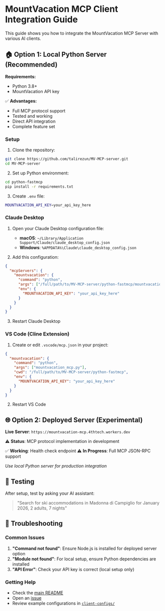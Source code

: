 # MountVacation MCP Client Integration Guide

This guide shows you how to integrate the MountVacation MCP Server with various AI clients.

## 🏠 Option 1: Local Python Server (Recommended)

**Requirements:**
- Python 3.8+
- MountVacation API key

✅ **Advantages:**
- Full MCP protocol support
- Tested and working
- Direct API integration
- Complete feature set

### Setup

1. Clone the repository:
```bash
git clone https://github.com/talirezun/MV-MCP-server.git
cd MV-MCP-server
```

2. Set up Python environment:
```bash
cd python-fastmcp
pip install -r requirements.txt
```

3. Create `.env` file:
```bash
MOUNTVACATION_API_KEY=your_api_key_here
```

### Claude Desktop

1. Open your Claude Desktop configuration file:
   - **macOS**: `~/Library/Application Support/Claude/claude_desktop_config.json`
   - **Windows**: `%APPDATA%\Claude\claude_desktop_config.json`

2. Add this configuration:

```json
{
  "mcpServers": {
    "mountvacation": {
      "command": "python",
      "args": ["/full/path/to/MV-MCP-server/python-fastmcp/mountvacation_mcp.py"],
      "env": {
        "MOUNTVACATION_API_KEY": "your_api_key_here"
      }
    }
  }
}
```

3. Restart Claude Desktop

### VS Code (Cline Extension)

1. Create or edit `.vscode/mcp.json` in your project:

```json
{
  "mountvacation": {
    "command": "python",
    "args": ["mountvacation_mcp.py"],
    "cwd": "/full/path/to/MV-MCP-server/python-fastmcp",
    "env": {
      "MOUNTVACATION_API_KEY": "your_api_key_here"
    }
  }
}
```

2. Restart VS Code

## 🌐 Option 2: Deployed Server (Experimental)

**Live Server**: `https://mountvacation-mcp.4thtech.workers.dev`

⚠️ **Status**: MCP protocol implementation in development

✅ **Working**: Health check endpoint
⚠️ **In Progress**: Full MCP JSON-RPC support

*Use local Python server for production integration*

## 🧪 Testing

After setup, test by asking your AI assistant:

> "Search for ski accommodations in Madonna di Campiglio for January 2026, 2 adults, 7 nights"

## 🔧 Troubleshooting

### Common Issues

1. **"Command not found"**: Ensure Node.js is installed for deployed server option
2. **"Module not found"**: For local setup, ensure Python dependencies are installed
3. **"API Error"**: Check your API key is correct (local setup only)

### Getting Help

- Check the [main README](../README.md)
- Open an [issue](https://github.com/talirezun/MV-MCP-server/issues)
- Review example configurations in [`client-configs/`](../client-configs/)
